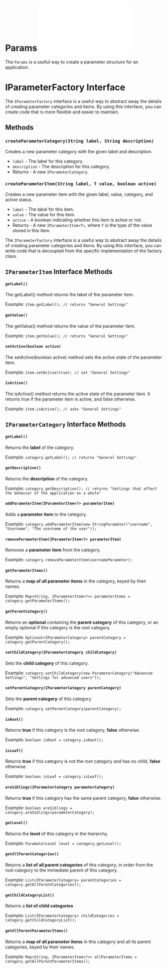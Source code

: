 # Params ![Jacoco report](/target/site/jacoco/index.html)

The `Params` is a useful way to create a parameter structure for an application.

IParameterFactory Interface
===========================

The `IParameterFactory` interface is a useful way to abstract away the details of creating parameter categories and items. By using this interface, you can create code that is more flexible and easier to maintain.

Methods
-------

### `createParameterCategory(String label, String description)`

Creates a new parameter category with the given label and description.

*   `label` - The label for this category.
*   `description` - The description for this category.
*   Returns - A new `IParameterCategory`.

### `createParameterItem(String label, T value, boolean active)`

Creates a new parameter item with the given label, value, category, and active status.

*   `label` - The label for this item.
*   `value` - The value for this item.
*   `active` - A boolean indicating whether this item is active or not.
*   Returns - A new `IParameterItem<T>`, where `T` is the type of the value stored in this item.

The `IParameterFactory` interface is a useful way to abstract away the details of creating parameter categories and items. By using this interface, you can write code that is decoupled from the specific implementation of the factory class.

`IParameterItem` Interface Methods
--------------------------------------

#### `getLabel()`

The getLabel() method returns the label of the parameter item.

Example: `item.getLabel(); // returns "General Settings"`

#### `getValue()`

The getValue() method returns the value of the parameter item.

Example: `item.getValue(); // returns "General Settings"`

#### `setActive(boolean active)`
The setActive(boolean active) method sets the active state of the parameter item.

Example: `item.setActive(true); // set "General Settings"`

#### `isActive()`
The isActive() method returns the active state of the parameter item. It returns true if the parameter item is active, and false otherwise.

Example: `item.isActive(); // asks "General Settings"`

`IParameterCategory` Interface Methods
--------------------------------------

#### `getLabel()`

Returns the **label** of the category.

Example: `category.getLabel(); // returns "General Settings"`

#### `getDescription()`

Returns the **description** of the category.

Example: `category.getDescription(); // returns "Settings that affect the behavior of the application as a whole"`

#### `addParameterItem(IParameterItem<?> parameterItem)`

Adds a **parameter item** to the category.

Example: `category.addParameterItem(new StringParameter("username", "Username", "The username of the user"));`

#### `removeParameterItem(IParameterItem<?> parameterItem)`

Removes a **parameter item** from the category.

Example: `category.removeParameterItem(usernameParameter);`

#### `getParameterItems()`

Returns a **map of all parameter items** in the category, keyed by their names.

Example: `Map<String, IParameterItem<?>> parameterItems = category.getParameterItems();`

#### `getParentCategory()`

Returns an **optional** containing the **parent category** of this category, or an empty optional if this category is the root category.

Example: `Optional<IParameterCategory> parentCategory = category.getParentCategory();`

#### `setChildCategory(IParameterCategory childCategory)`

Sets the **child category** of this category.

Example: `category.setChildCategory(new ParameterCategory("Advanced Settings", "Settings for advanced users"));`

#### `setParentCategory(IParameterCategory parentCategory)`

Sets the **parent category** of this category.

Example: `category.setParentCategory(parentCategory);`

#### `isRoot()`

Returns **true** if this category is the root category, **false** otherwise.

Example: `boolean isRoot = category.isRoot();`

#### `isLeaf()`

Returns **true** if this category is not the root category and has no child, **false** otherwise.

Example: `boolean isLeaf = category.isLeaf();`

#### `areSiblings(IParameterCategory parameterCategory)`

Returns **true** if this category has the same parent category, **false** otherwise.

Example: `boolean areSiblings = category.areSiblings(parameterCategory);`

#### `getLevel()`

Returns the **level** of this category in the hierarchy.

Example: `ParamaterLevel level = category.getLevel();`

#### `getAllParentCategories()`

Returns a **list of all parent categories** of this category, in order from the root category to the immediate parent of this category.

Example: `List<IParameterCategory> parentCategories = category.getAllParentCategories();`

#### `getChildCategoryList()`

Returns a **list of child categories**

Example: `List<IParameterCategory> childCategories = category.getChildCategoryList();`

#### `getAllParentParameterItems()`

Returns a **map of all parameter items** in this category and all its parent categories, keyed by their names.

Example: `Map<String, IParameterItem<?>> allParameterItems = category.getAllParentParameterItems();`
